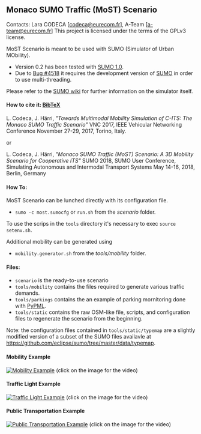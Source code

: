 ## Monaco SUMO Traffic (MoST) Scenario

Contacts: Lara CODECA [codeca@eurecom.fr], A-Team [a-team@eurecom.fr]
This project is licensed under the terms of the GPLv3 license.

MoST Scenario is meant to be used with SUMO (Simulator of Urban MObility).
* Version 0.2 has been tested with [SUMO 1.0](https://github.com/eclipse/sumo/tree/v1_0_0).
* Due to [Bug #4518](https://github.com/eclipse/sumo/issues/4518) it requires the development
  version of [SUMO](https://github.com/eclipse/sumo.git) in order to use multi-threading.

Please refer to the [SUMO wiki](http://sumo.dlr.de/wiki/Simulation_of_Urban_MObility_-_Wiki) for further information on the simulator itself.

#### How to cite it: [BibTeX](https://github.com/lcodeca/MoSTScenario/blob/master/cite.bib)
L. Codeca, J. Härri,
*"Towards Multimodal Mobility Simulation of C-ITS: The Monaco SUMO Traffic Scenario"*
VNC 2017, IEEE Vehicular Networking Conference
November 27-29, 2017, Torino, Italy.

or

L. Codeca, J. Härri,
*"Monaco SUMO Traffic (MoST) Scenario: A 3D Mobility Scenario for Cooperative ITS"*
SUMO 2018, SUMO User Conference, Simulating Autonomous and Intermodal Transport Systems
May 14-16, 2018, Berlin, Germany

#### How To:
MoST Scenario can be lunched directly with its configuration file.
* `sumo -c most.sumocfg` or `run.sh` from the _scenario_ folder.

To use the scrips in the `tools` directory it's necessary to exec `source setenv.sh`.

Additional mobility can be generated using
* `mobility.generator.sh` from the _tools/mobility_ folder.

#### Files:
* `scenario` is the ready-to-use scenario
* `tools/mobility` contains the files required to generate various traffic demands.
* `tools/parkings` contains the an example of parking mornitoring done with [PyPML](shttps://github.com/lcodeca/PyPML).
* `tools/static` contains the raw OSM-like file, scripts, and configuration files to regenerate the scenario from the beginning.

Note: the configuration files contained in `tools/static/typemap` are a slightly modified version of a subset of the SUMO files availavle at https://github.com/eclipse/sumo/tree/master/data/typemap.

#### Mobility Example
[![Mobility Example](https://img.youtube.com/vi/nFVhodnJKws/0.jpg)](https://www.youtube.com/watch?v=nFVhodnJKws)
(click on the image for the video)

#### Traffic Light Example
[![Traffic Light Example](https://img.youtube.com/vi/Wwp_riSsLAs/0.jpg)](https://www.youtube.com/watch?v=Wwp_riSsLAs)
(click on the image for the video)

#### Public Transportation Example
[![Public Transportation Example](https://img.youtube.com/vi/r7iE3LRiSNA/0.jpg)](https://www.youtube.com/watch?v=r7iE3LRiSNA)
(click on the image for the video)
